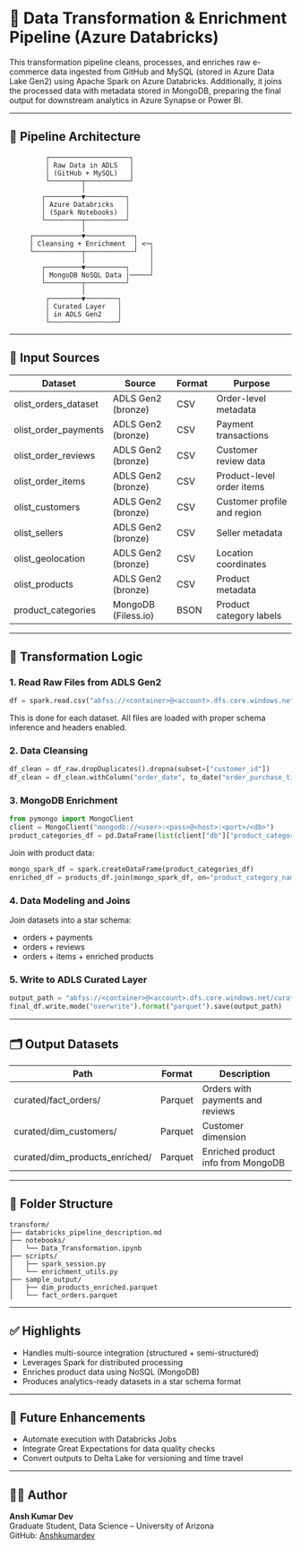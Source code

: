 
# 🧪 Data Transformation & Enrichment Pipeline (Azure Databricks)

This transformation pipeline cleans, processes, and enriches raw e-commerce data ingested from GitHub and MySQL (stored in Azure Data Lake Gen2) using Apache Spark on Azure Databricks. Additionally, it joins the processed data with metadata stored in MongoDB, preparing the final output for downstream analytics in Azure Synapse or Power BI.

---

## 🧱 Pipeline Architecture

```
         ┌────────────────────┐
         │ Raw Data in ADLS   │
         │ (GitHub + MySQL)   │
         └────────┬───────────┘
                  │
        ┌─────────▼──────────┐
        │ Azure Databricks   │
        │ (Spark Notebooks)  │
        └─────────┬──────────┘
                  │
     ┌────────────▼────────────┐
     │ Cleansing + Enrichment  │ <─┐
     └────────────┬────────────┘   │
                  │                │
        ┌─────────▼──────────┐     │
        │ MongoDB NoSQL Data │─────┘
        └─────────┬──────────┘
                  │
         ┌────────▼────────┐
         │ Curated Layer   │
         │ in ADLS Gen2    │
         └─────────────────┘
```

---

## 🔗 Input Sources

| Dataset                     | Source                   | Format | Purpose |
|-----------------------------|--------------------------|--------|---------|
| olist_orders_dataset        | ADLS Gen2 (bronze)       | CSV    | Order-level metadata |
| olist_order_payments        | ADLS Gen2 (bronze)       | CSV    | Payment transactions |
| olist_order_reviews         | ADLS Gen2 (bronze)       | CSV    | Customer review data |
| olist_order_items           | ADLS Gen2 (bronze)       | CSV    | Product-level order items |
| olist_customers             | ADLS Gen2 (bronze)       | CSV    | Customer profile and region |
| olist_sellers               | ADLS Gen2 (bronze)       | CSV    | Seller metadata |
| olist_geolocation           | ADLS Gen2 (bronze)       | CSV    | Location coordinates |
| olist_products              | ADLS Gen2 (bronze)       | CSV    | Product metadata |
| product_categories          | MongoDB (Filess.io)      | BSON   | Product category labels |

---

## 🔧 Transformation Logic

### 1. Read Raw Files from ADLS Gen2

```python
df = spark.read.csv("abfss://<container>@<account>.dfs.core.windows.net/bronze/olist_orders_dataset.csv", header=True)
```

This is done for each dataset. All files are loaded with proper schema inference and headers enabled.

### 2. Data Cleansing

```python
df_clean = df_raw.dropDuplicates().dropna(subset=["customer_id"])
df_clean = df_clean.withColumn("order_date", to_date("order_purchase_timestamp"))
```

### 3. MongoDB Enrichment

```python
from pymongo import MongoClient
client = MongoClient("mongodb://<user>:<pass>@<host>:<port>/<db>")
product_categories_df = pd.DataFrame(list(client["db"]["product_categories"].find()))
```

Join with product data:

```python
mongo_spark_df = spark.createDataFrame(product_categories_df)
enriched_df = products_df.join(mongo_spark_df, on="product_category_name", how="left")
```

### 4. Data Modeling and Joins

Join datasets into a star schema:

- orders + payments
- orders + reviews
- orders + items + enriched products

### 5. Write to ADLS Curated Layer

```python
output_path = "abfss://<container>@<account>.dfs.core.windows.net/curated/fact_orders"
final_df.write.mode("overwrite").format("parquet").save(output_path)
```

---

## 🗂️ Output Datasets

| Path                             | Format  | Description |
|----------------------------------|---------|-------------|
| curated/fact_orders/             | Parquet | Orders with payments and reviews |
| curated/dim_customers/           | Parquet | Customer dimension |
| curated/dim_products_enriched/   | Parquet | Enriched product info from MongoDB |

---

## 📁 Folder Structure

```
transform/
├── databricks_pipeline_description.md
├── notebooks/
│   └── Data_Transformation.ipynb
├── scripts/
│   ├── spark_session.py
│   └── enrichment_utils.py
├── sample_output/
│   ├── dim_products_enriched.parquet
│   └── fact_orders.parquet
```

---

## ✅ Highlights

- Handles multi-source integration (structured + semi-structured)
- Leverages Spark for distributed processing
- Enriches product data using NoSQL (MongoDB)
- Produces analytics-ready datasets in a star schema format

---

## 📌 Future Enhancements

- Automate execution with Databricks Jobs
- Integrate Great Expectations for data quality checks
- Convert outputs to Delta Lake for versioning and time travel

---

## 👨‍💻 Author

**Ansh Kumar Dev**  
Graduate Student, Data Science – University of Arizona  
GitHub: [Anshkumardev](https://github.com/Anshkumardev)
